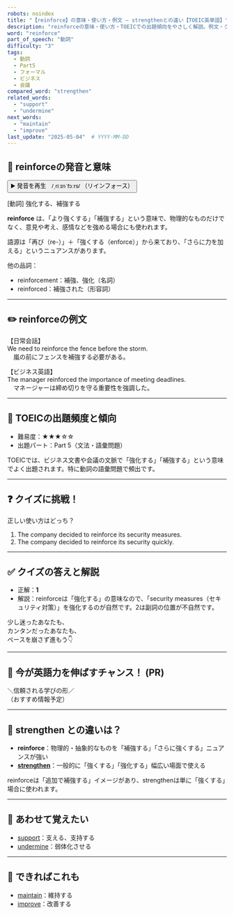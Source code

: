 ```yaml
---
robots: noindex
title: "【reinforce】の意味・使い方・例文 ― strengthenとの違い【TOEIC英単語】"
description: "reinforceの意味・使い方・TOEICでの出題傾向をやさしく解説。例文・クイズ付きでstrengthenとの違いもわかりやすく学べます。"
word: "reinforce"
part_of_speech: "動詞"
difficulty: "3"
tags:
  - 動詞
  - Part5
  - フォーマル
  - ビジネス
  - 会議
compared_word: "strengthen"
related_words:
  - "support"
  - "undermine"
next_words:
  - "maintain"
  - "improve"
last_update: "2025-05-04"  # YYYY-MM-DD
---
```


## 🔰 reinforceの発音と意味

<button class="play-audio" onclick="playTTS('reinforce')">
  <span class="play-audio-main">
    ▶️ 発音を再生　/ˌriːɪnˈfɔːrs/
  </span>
  <span class="play-audio-sub">
    （リインフォース）
  </span>
</button>

[動詞] 強化する、補強する

**reinforce** は、「より強くする」「補強する」という意味で、物理的なものだけでなく、意見や考え、感情などを強める場合にも使われます。

語源は「再び（re-）」＋「強くする（enforce）」から来ており、「さらに力を加える」というニュアンスがあります。

他の品詞：  
- reinforcement：補強、強化（名詞）
- reinforced：補強された（形容詞）

---

## ✏️ reinforceの例文

【日常会話】  
We need to reinforce the fence before the storm.  
　嵐の前にフェンスを補強する必要がある。

【ビジネス英語】  
The manager reinforced the importance of meeting deadlines.  
　マネージャーは締め切りを守る重要性を強調した。

---

## 🎯 TOEICの出題頻度と傾向

- 難易度：★★★☆☆
- 出題パート：Part 5（文法・語彙問題）

TOEICでは、ビジネス文書や会議の文脈で「強化する」「補強する」という意味でよく出題されます。特に動詞の語彙問題で頻出です。

---

## ❓ クイズに挑戦！

正しい使い方はどっち？

1. The company decided to reinforce its security measures.  
2. The company decided to reinforce its security quickly.

---

## ✅ クイズの答えと解説

- 正解：**1**
- 解説：reinforceは「強化する」の意味なので、「security measures（セキュリティ対策）」を強化するのが自然です。2は副詞の位置が不自然です。

少し迷ったあなたも、  
カンタンだったあなたも、  
ペースを崩さず進もう👇️

---

## 🚀 今が英語力を伸ばすチャンス！ (PR)

<div class="info-center">
＼信頼される学びの形／<br>  
（おすすめ情報予定）
</div>

---

## 🤔  strengthen との違いは？

- **reinforce**：物理的・抽象的なものを「補強する」「さらに強くする」ニュアンスが強い
- **[strengthen](/word/strengthen)**：一般的に「強くする」「強化する」幅広い場面で使える

reinforceは「追加で補強する」イメージがあり、strengthenは単に「強くする」場合に使われます。

---

## 🧩 あわせて覚えたい

- [support](/word/support)：支える、支持する
- [undermine](/word/undermine)：弱体化させる

---

## 📖 できればこれも

- [maintain](/word/maintain)：維持する
- [improve](/word/improve)：改善する

<!-- cvid: aid18_bid44 -->
